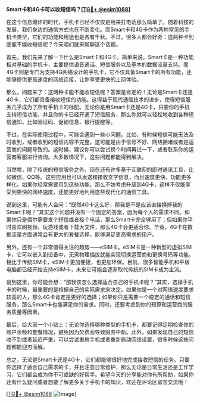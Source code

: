 **Smart卡和4G卡可以收短信吗？[[TG💪+ @esim1088](https://t.me/s/esim1088)]**

在这个信息爆炸的时代，手机卡已经不仅仅是用来打电话那么简单了。随着科技的发展，我们身边的通信方式也在不断变化。而Smart卡和4G卡作为两种常见的手机卡类型，它们的功能和用途也是各有千秋。不过，很多人都会好奇：这两种卡到底能不能收短信呢？今天咱们就来聊聊这个话题。

首先，我们先来了解一下什么是Smart卡和4G卡。简单来说，Smart卡是一种功能相对基础的手机卡，主要提供语音通话、短信服务以及基本的数据流量支持。而4G卡则是专门为支持4G网络设计的手机卡，它不仅具备Smart卡的所有功能，还能够提供更高速度的网络连接，让你享受更快的上网体验。

那么，问题来了：这两种卡能不能收短信呢？答案是肯定的！无论是Smart卡还是4G卡，它们都具备接收短信的功能。这得益于现代通信技术的进步，使得短信服务几乎成为了所有手机卡的标配。无论你是用Smart卡还是4G卡，只要你的手机支持短信功能，并且你的卡已经开通了短信服务，那么你就可以轻松地收到各种短信通知，比如验证码、促销信息、银行提醒等。

不过，在实际使用过程中，可能会遇到一些小问题。比如，有时候短信可能无法及时收到，或者收到的短信内容不完整。这可能是由于信号不好、网络拥堵或者是运营商的问题导致的。这时候，建议你可以尝试换个时间再试一下，或者联系你的运营商客服进行咨询。大多数情况下，这些问题都能得到解决。

当然啦，除了传统的短信服务之外，现在还有许多基于互联网的即时通讯工具，比如微信、QQ等。这些应用也可以发送和接收文字信息，而且速度更快、功能更多样化。如果你经常需要用到这些功能，那么不妨考虑升级到4G卡，这样不仅能享受到更快的网络速度，还能更好地利用这些现代化的通信工具。

说到这里，可能有人会问：“既然4G卡这么好，那我是不是应该直接换掉我的Smart卡呢？”其实这个问题并没有一个固定的答案，因为每个人的需求不同。如果你只是偶尔需要发个短信或者接个电话，那么Smart卡完全够用了；但如果你平时喜欢刷视频、玩游戏或者下载大文件，那么4G卡会更适合你。毕竟，4G卡在数据流量方面通常会有更大的套餐选择，能够满足更高需求的用户。

另外，还有一个非常值得关注的趋势——eSIM卡。eSIM卡是一种新型的虚拟SIM卡，它可以嵌入到设备中，无需物理插拔就能实现切换运营商和更换号码等功能。相比于传统SIM卡，eSIM卡更加便捷，也更加环保。目前，很多智能手机和平板电脑都已经开始支持eSIM卡，未来它可能会逐渐取代传统的SIM卡成为主流。

说到这里，你可能会想：“那我该怎么选择适合自己的手机卡呢？”其实，选择手机卡的时候，最重要的是根据自己的实际需求来决定。如果你是一个对网络速度要求较高的人，那么4G卡肯定是更好的选择；如果你只是需要一个稳定的通话和短信服务，那么Smart卡也能满足你的需求。同时，还要考虑到你的预算和运营商的服务质量等因素。

最后，给大家一个小贴士：无论你选择哪种类型的手机卡，都要记得定期检查你的账户余额和套餐情况，避免因为欠费而导致服务中断。此外，如果发现自己的短信收不到或者延迟严重，可以尝试重启手机或者重新启动网络设置，很多时候这些问题都能迎刃而解。

总之，无论是Smart卡还是4G卡，它们都能够很好地完成接收短信的任务。只要你选择了适合自己需求的卡，并且注意日常维护，那么无论是日常生活还是工作学习，它们都会成为你不可或缺的好帮手。希望今天的分享能对你有所帮助，如果你还有什么疑问或者想要了解更多关于手机卡的知识，欢迎在评论区留言交流哦！

[[TG💪+ @esim1088](https://t.me/s/esim1088) ![Image](https://i.postimg.cc/4NQfJmqS/Snipaste-2025-05-13-00-14-12.png)]